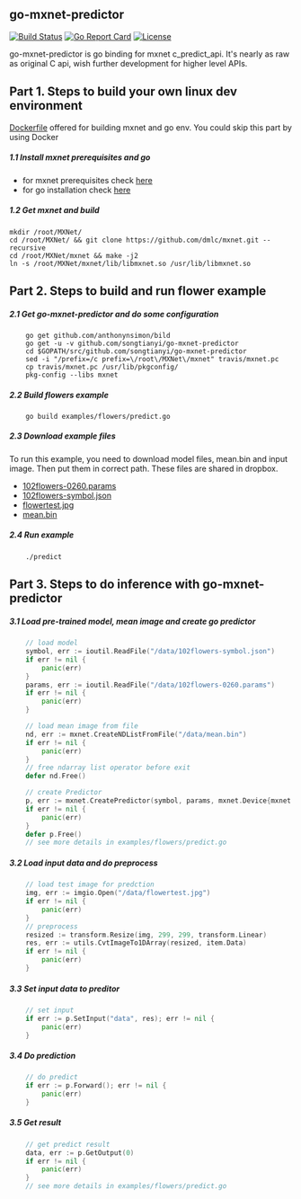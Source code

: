 ## go-mxnet-predictor

[![Build Status](https://travis-ci.org/songtianyi/go-mxnet-predictor.svg?branch=master)](https://travis-ci.org/songtianyi/go-mxnet-predictor)
[![Go Report Card](https://goreportcard.com/badge/github.com/songtianyi/go-mxnet-predictor)](https://goreportcard.com/report/github.com/songtianyi/go-mxnet-predictor)
[![License](https://img.shields.io/badge/License-Apache%202.0-blue.svg)](https://opensource.org/licenses/Apache-2.0)


go-mxnet-predictor is go binding for mxnet c_predict_api. It's nearly as raw as original C api, wish further development for higher level APIs.


## Part 1. Steps to build your own linux dev environment
[Dockerfile](https://github.com/songtianyi/docker-dev-envs/blob/master/gmp.Dockerfile) offered for building mxnet and go env. You could skip this part by using Docker

##### 1.1 Install mxnet prerequisites and go
* for mxnet prerequisites check [here](http://mxnet.io/get_started/setup.html#prerequisites)
* for go installation check [here](https://golang.org/doc/install)

##### 1.2 Get mxnet and build
	mkdir /root/MXNet/
	cd /root/MXNet/ && git clone https://github.com/dmlc/mxnet.git --recursive
	cd /root/MXNet/mxnet && make -j2
	ln -s /root/MXNet/mxnet/lib/libmxnet.so /usr/lib/libmxnet.so


## Part 2. Steps to build and run flower example
##### 2.1 Get go-mxnet-predictor and do some configuration
```shell
	go get github.com/anthonynsimon/bild
    go get -u -v github.com/songtianyi/go-mxnet-predictor
    cd $GOPATH/src/github.com/songtianyi/go-mxnet-predictor	
	sed -i "/prefix=/c prefix=\/root\/MXNet\/mxnet" travis/mxnet.pc
	cp travis/mxnet.pc /usr/lib/pkgconfig/
	pkg-config --libs mxnet
```

##### 2.2 Build flowers example
```shell
	go build examples/flowers/predict.go
```

##### 2.3 Download example files
To run this example, you need to download model files, mean.bin and input image.
Then put them in correct path. These files are shared in dropbox.

* [102flowers-0260.params](https://www.dropbox.com/s/7l8zye9jpv2bywu/102flowers-0260.params?dl=0)
* [102flowers-symbol.json](https://www.dropbox.com/s/507hikz8561hwxg/102flowers-symbol.json?dl=0)
* [flowertest.jpg](https://www.dropbox.com/s/9ej43gpkcdw3q32/flowertest.jpg?dl=0)
* [mean.bin](https://www.dropbox.com/s/rg45ma97x886i53/mean.bin?dl=0)

##### 2.4 Run example
```shell
	./predict
```

## Part 3. Steps to do inference with go-mxnet-predictor
##### 3.1 Load pre-trained model, mean image and create go predictor
```go
	// load model
	symbol, err := ioutil.ReadFile("/data/102flowers-symbol.json")
	if err != nil {
		panic(err)
	}
	params, err := ioutil.ReadFile("/data/102flowers-0260.params")
	if err != nil {
		panic(err)
	}

	// load mean image from file
    nd, err := mxnet.CreateNDListFromFile("/data/mean.bin")
    if err != nil {
        panic(err)
    }
    // free ndarray list operator before exit
    defer nd.Free()

	// create Predictor
	p, err := mxnet.CreatePredictor(symbol, params, mxnet.Device{mxnet.CPU_DEVICE, 0}, []mxnet.InputNode{{Key: "data", Shape: []uint32{1, 3, 299, 299}}})
	if err != nil {
		panic(err)
	}
	defer p.Free()
	// see more details in examples/flowers/predict.go
```

##### 3.2 Load input data and do preprocess
```go
	// load test image for predction
	img, err := imgio.Open("/data/flowertest.jpg")
	if err != nil {
		panic(err)
	}
	// preprocess
	resized := transform.Resize(img, 299, 299, transform.Linear)
	res, err := utils.CvtImageTo1DArray(resized, item.Data)
	if err != nil {
		panic(err)
	}
```

##### 3.3 Set input data to preditor
```go
	// set input
	if err := p.SetInput("data", res); err != nil {
		panic(err)
	}
```
##### 3.4 Do prediction
```go
	// do predict
	if err := p.Forward(); err != nil {
		panic(err)
	}
```

##### 3.5 Get result
```go
	// get predict result
	data, err := p.GetOutput(0)
	if err != nil {
		panic(err)
	}
	// see more details in examples/flowers/predict.go
```
